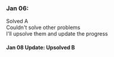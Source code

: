 <h3>Jan 06:</h3>
<div>
  Solved A
  <br>
  Couldn't solve other problems
  <br>
  I'll upsolve them and update the progress
  <br>
  <h4>
  Jan 08 Update:
  Upsolved B
  </h4>
</div>
